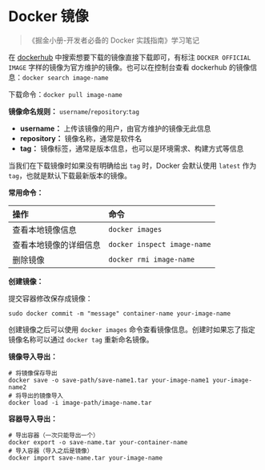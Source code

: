 <h1>Docker 镜像</h1>

> 《掘金小册-开发者必备的 Docker 实践指南》学习笔记

在 [dockerhub](https://hub.docker.com/) 中搜索想要下载的镜像直接下载即可，有标注 `DOCKER OFFICIAL IMAGE` 字样的镜像为官方维护的镜像。也可以在控制台查看 dockerhub 的镜像信息：`docker search image-name`

下载命令：`docker pull image-name`

**镜像命名规则：** `username`/`repository`:`tag`

- **username：** 上传该镜像的用户，由官方维护的镜像无此信息
- **repository：** 镜像名称，通常是软件名
- **tag：** 镜像标签，通常是版本信息，也可以是环境需求、构建方式等信息

当我们在下载镜像时如果没有明确给出 `tag` 时，Docker 会默认使用 `latest` 作为 `tag`，也就是默认下载最新版本的镜像。

**常用命令：**

| 操作 | 命令 |
| :-- | :-- |
| 查看本地镜像信息 | `docker images` |
| 查看本地镜像的详细信息 | `docker inspect image-name` |
| 删除镜像 | `docker rmi image-name` |

**创建镜像：**

提交容器修改保存成镜像：

```
sudo docker commit -m "message" container-name your-image-name
```

创建镜像之后可以使用 `docker images` 命令查看镜像信息。创建时如果忘了指定镜像名称可以通过 `docker tag` 重新命名镜像。

**镜像导入导出：**

```
# 将镜像保存导出
docker save -o save-path/save-name1.tar your-image-name1 your-image-name2
# 将导出的镜像导入
docker load -i image-path/image-name.tar
```

**容器导入导出：**
```
# 导出容器（一次只能导出一个）
docker export -o save-name.tar your-container-name
# 导入容器（导入之后是镜像）
docker import save-name.tar your-image-name
```
